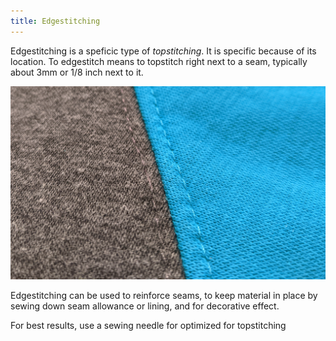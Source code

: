 ```yaml
---
title: Edgestitching
---
```


Edgestitching is a speficic type of *topstitching*. It is specific because of its location. To edgestitch means to topstitch right next to a seam, typically about 3mm or 1/8 inch next to it.

![Edgestitching on a FreeSewing Hugo Hoodie](edgestitching.jpg)

Edgestitching can be used to reinforce seams, to keep material in place by sewing down seam allowance or lining, and for decorative effect.

<Tip>

For best results, use a sewing needle for optimized for topstitching

</Tip>
